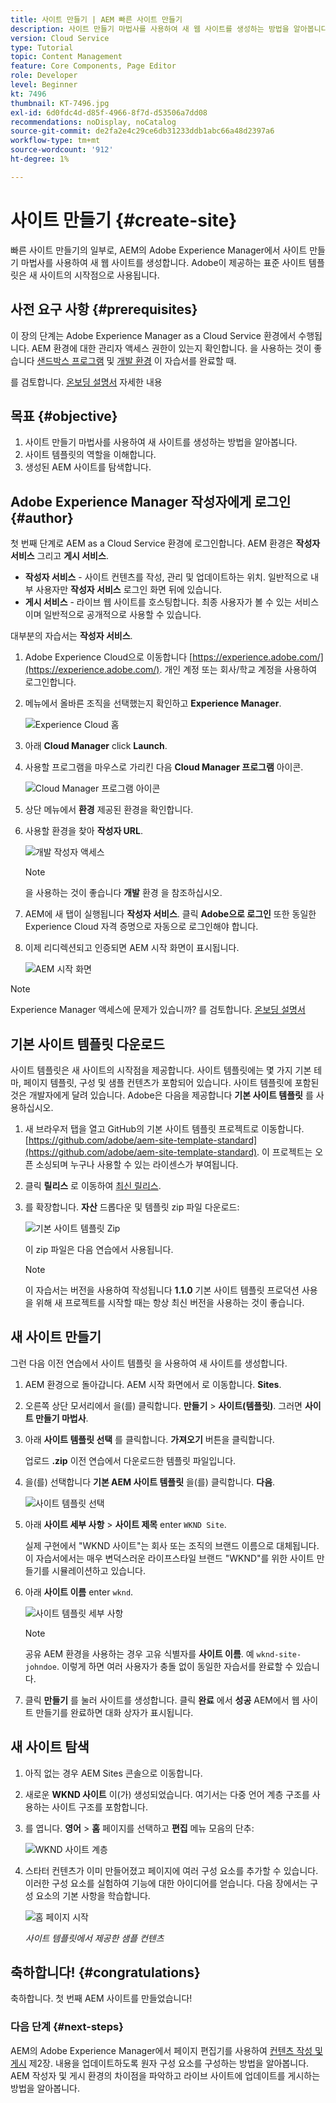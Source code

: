 ```yaml
---
title: 사이트 만들기 | AEM 빠른 사이트 만들기
description: 사이트 만들기 마법사를 사용하여 새 웹 사이트를 생성하는 방법을 알아봅니다. Adobe이 제공하는 표준 사이트 템플릿은 새 사이트의 시작점입니다.
version: Cloud Service
type: Tutorial
topic: Content Management
feature: Core Components, Page Editor
role: Developer
level: Beginner
kt: 7496
thumbnail: KT-7496.jpg
exl-id: 6d0fdc4d-d85f-4966-8f7d-d53506a7dd08
recommendations: noDisplay, noCatalog
source-git-commit: de2fa2e4c29ce6db31233ddb1abc66a48d2397a6
workflow-type: tm+mt
source-wordcount: '912'
ht-degree: 1%

---
```


# 사이트 만들기 {#create-site}

빠른 사이트 만들기의 일부로, AEM의 Adobe Experience Manager에서 사이트 만들기 마법사를 사용하여 새 웹 사이트를 생성합니다. Adobe이 제공하는 표준 사이트 템플릿은 새 사이트의 시작점으로 사용됩니다.

## 사전 요구 사항 {#prerequisites}

이 장의 단계는 Adobe Experience Manager as a Cloud Service 환경에서 수행됩니다. AEM 환경에 대한 관리자 액세스 권한이 있는지 확인합니다. 을 사용하는 것이 좋습니다 [샌드박스 프로그램](https://experienceleague.adobe.com/docs/experience-manager-cloud-service/onboarding/getting-access/sandbox-programs/introduction-sandbox-programs.html) 및 [개발 환경](https://experienceleague.adobe.com/docs/experience-manager-cloud-service/implementing/using-cloud-manager/manage-environments.html) 이 자습서를 완료할 때.

를 검토합니다. [온보딩 설명서](https://experienceleague.adobe.com/docs/experience-manager-cloud-service/onboarding/home.html) 자세한 내용

## 목표 {#objective}

1. 사이트 만들기 마법사를 사용하여 새 사이트를 생성하는 방법을 알아봅니다.
1. 사이트 템플릿의 역할을 이해합니다.
1. 생성된 AEM 사이트를 탐색합니다.

## Adobe Experience Manager 작성자에게 로그인 {#author}

첫 번째 단계로 AEM as a Cloud Service 환경에 로그인합니다. AEM 환경은 **작성자 서비스** 그리고 **게시 서비스**.

* **작성자 서비스** - 사이트 컨텐츠를 작성, 관리 및 업데이트하는 위치. 일반적으로 내부 사용자만 **작성자 서비스** 로그인 화면 뒤에 있습니다.
* **게시 서비스** - 라이브 웹 사이트를 호스팅합니다. 최종 사용자가 볼 수 있는 서비스이며 일반적으로 공개적으로 사용할 수 있습니다.

대부분의 자습서는 **작성자 서비스**.

1. Adobe Experience Cloud으로 이동합니다 [https://experience.adobe.com/](https://experience.adobe.com/). 개인 계정 또는 회사/학교 계정을 사용하여 로그인합니다.
1. 메뉴에서 올바른 조직을 선택했는지 확인하고 **Experience Manager**.

   ![Experience Cloud 홈](assets/create-site/experience-cloud-home-screen.png)

1. 아래 **Cloud Manager** click **Launch**.
1. 사용할 프로그램을 마우스로 가리킨 다음 **Cloud Manager 프로그램** 아이콘.

   ![Cloud Manager 프로그램 아이콘](assets/create-site/cloud-manager-program-icon.png)

1. 상단 메뉴에서 **환경** 제공된 환경을 확인합니다.

1. 사용할 환경을 찾아 **작성자 URL**.

   ![개발 작성자 액세스](assets/create-site/access-dev-environment.png)

   >[!NOTE]
   >
   >을 사용하는 것이 좋습니다 **개발** 환경 을 참조하십시오.

1. AEM에 새 탭이 실행됩니다 **작성자 서비스**. 클릭 **Adobe으로 로그인** 또한 동일한 Experience Cloud 자격 증명으로 자동으로 로그인해야 합니다.

1. 이제 리디렉션되고 인증되면 AEM 시작 화면이 표시됩니다.

   ![AEM 시작 화면](assets/create-site/aem-start-screen.png)

>[!NOTE]
>
> Experience Manager 액세스에 문제가 있습니까? 를 검토합니다. [온보딩 설명서](https://experienceleague.adobe.com/docs/experience-manager-cloud-service/onboarding/home.html)

## 기본 사이트 템플릿 다운로드

사이트 템플릿은 새 사이트의 시작점을 제공합니다. 사이트 템플릿에는 몇 가지 기본 테마, 페이지 템플릿, 구성 및 샘플 컨텐츠가 포함되어 있습니다. 사이트 템플릿에 포함된 것은 개발자에게 달려 있습니다. Adobe은 다음을 제공합니다 **기본 사이트 템플릿** 를 사용하십시오.

1. 새 브라우저 탭을 열고 GitHub의 기본 사이트 템플릿 프로젝트로 이동합니다. [https://github.com/adobe/aem-site-template-standard](https://github.com/adobe/aem-site-template-standard). 이 프로젝트는 오픈 소싱되며 누구나 사용할 수 있는 라이센스가 부여됩니다.
1. 클릭 **릴리스** 로 이동하여 [최신 릴리스](https://github.com/adobe/aem-site-template-standard/releases/최신).
1. 를 확장합니다. **자산** 드롭다운 및 템플릿 zip 파일 다운로드:

   ![기본 사이트 템플릿 Zip](assets/create-site/template-basic-zip-file.png)

   이 zip 파일은 다음 연습에서 사용됩니다.

   >[!NOTE]
   >
   > 이 자습서는 버전을 사용하여 작성됩니다 **1.1.0** 기본 사이트 템플릿 프로덕션 사용을 위해 새 프로젝트를 시작할 때는 항상 최신 버전을 사용하는 것이 좋습니다.

## 새 사이트 만들기

그런 다음 이전 연습에서 사이트 템플릿 을 사용하여 새 사이트를 생성합니다.

1. AEM 환경으로 돌아갑니다. AEM 시작 화면에서 로 이동합니다. **Sites**.
1. 오른쪽 상단 모서리에서 을(를) 클릭합니다. **만들기** > **사이트(템플릿)**. 그러면 **사이트 만들기 마법사**.
1. 아래 **사이트 템플릿 선택** 를 클릭합니다. **가져오기** 버튼을 클릭합니다.

   업로드 **.zip** 이전 연습에서 다운로드한 템플릿 파일입니다.

1. 을(를) 선택합니다 **기본 AEM 사이트 템플릿** 을(를) 클릭합니다. **다음**.

   ![사이트 템플릿 선택](assets/create-site/select-site-template.png)

1. 아래 **사이트 세부 사항** > **사이트 제목** enter `WKND Site`.

   실제 구현에서 &quot;WKND 사이트&quot;는 회사 또는 조직의 브랜드 이름으로 대체됩니다. 이 자습서에서는 매우 변덕스러운 라이프스타일 브랜드 &quot;WKND&quot;를 위한 사이트 만들기를 시뮬레이션하고 있습니다.

1. 아래 **사이트 이름** enter `wknd`.

   ![사이트 템플릿 세부 사항](assets/create-site/site-template-details.png)

   >[!NOTE]
   >
   > 공유 AEM 환경을 사용하는 경우 고유 식별자를 **사이트 이름**. 예 `wknd-site-johndoe`. 이렇게 하면 여러 사용자가 충돌 없이 동일한 자습서를 완료할 수 있습니다.

1. 클릭 **만들기** 를 눌러 사이트를 생성합니다. 클릭 **완료** 에서 **성공** AEM에서 웹 사이트 만들기를 완료하면 대화 상자가 표시됩니다.

## 새 사이트 탐색

1. 아직 없는 경우 AEM Sites 콘솔으로 이동합니다.
1. 새로운 **WKND 사이트** 이(가) 생성되었습니다. 여기서는 다중 언어 계층 구조를 사용하는 사이트 구조를 포함합니다.
1. 를 엽니다. **영어** > **홈** 페이지를 선택하고 **편집** 메뉴 모음의 단추:

   ![WKND 사이트 계층](assets/create-site/wknd-site-starter-hierarchy.png)

1. 스타터 컨텐츠가 이미 만들어졌고 페이지에 여러 구성 요소를 추가할 수 있습니다. 이러한 구성 요소를 실험하여 기능에 대한 아이디어를 얻습니다. 다음 장에서는 구성 요소의 기본 사항을 학습합니다.

   ![홈 페이지 시작](assets/create-site/start-home-page.png)

   *사이트 템플릿에서 제공한 샘플 컨텐츠*

## 축하합니다! {#congratulations}

축하합니다. 첫 번째 AEM 사이트를 만들었습니다!

### 다음 단계 {#next-steps}

AEM의 Adobe Experience Manager에서 페이지 편집기를 사용하여 [컨텐츠 작성 및 게시](author-content-publish.md) 제2장. 내용을 업데이트하도록 원자 구성 요소를 구성하는 방법을 알아봅니다. AEM 작성자 및 게시 환경의 차이점을 파악하고 라이브 사이트에 업데이트를 게시하는 방법을 알아봅니다.
